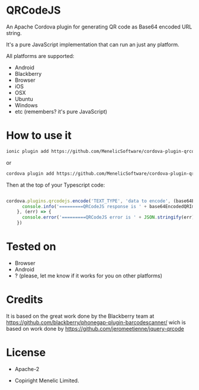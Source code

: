 
# QRCodeJS

An Apache Cordova plugin for generating QR code as Base64 encoded URL string.

It's a pure JavaScript implementation that can run an just any platform.

 All platforms are supported:
 * Android
 * Blackberry
 * Browser
 * iOS
 * OSX
 * Ubuntu
 * Windows
 * etc (remembers? it's pure JavaScript)

# How to use it

```bash
ionic plugin add https://github.com/MenelicSoftware/cordova-plugin-qrcodejs.git
```
or

```bash
cordova plugin add https://github.com/MenelicSoftware/cordova-plugin-qrcodejs.git
```

Then at the top of your  Typescript code:
```declare var cordova: any
```

```javascript
cordova.plugins.qrcodejs.encode('TEXT_TYPE', 'data to encode', (base64EncodedQRImage) => {
      console.info('=========QRCodeJS response is ' + base64EncodedQRImage)
    }, (err) => {
      console.error('=========QRCodeJS error is ' + JSON.stringify(err))
    })

```

# Tested on
* Browser
* Android
* ? (please, let me know if it works for you on other platforms)


# Credits
It is based on the great work done by the Blackberry team at
https://github.com/blackberry/phonegap-plugin-barcodescanner/
wich is based on work done by https://github.com/jeromeetienne/jquery-qrcode


# License

* Apache-2

* Copiright Menelic Limited.

